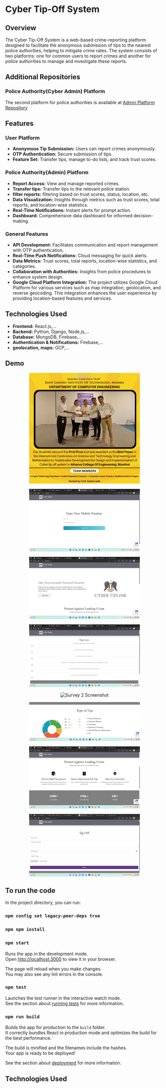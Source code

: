 # Cyber Tip-Off System

## Overview
The Cyber Tip-Off System is a web-based crime-reporting platform designed to facilitate the anonymous submission of tips to the nearest police authorities, helping to mitigate crime rates. The system consists of two platforms: one for common users to report crimes and another for police authorities to manage and investigate these reports.



## Additional Repositories

### Police Authority(Cyber Admin) Platform
The second platform for police authorities is available at [Admin Platform Repository](https://github.com/guptashubham95a/cyber-admin)

## Features

### User Platform
- **Anonymous Tip Submission:** Users can report crimes anonymously.
- **OTP Authentication:** Secure submission of tips.
- **Feature Set:** Transfer tips, manage to-do lists, and track trust scores.

### Police Authority(Admin) Platform
- **Report Access:** View and manage reported crimes.
- **Transfer tips:** Transfer tips to the relevant police station.
- **filter reports:** filtering based on trust scores, status, location, etc.
- **Data Visualization:** Insights through metrics such as trust scores, total reports, and location-wise statistics.
- **Real-Time Notifications:** Instant alerts for prompt action.
- **Dashboard:** Comprehensive data dashboard for informed decision-making.


### General Features
- **API Development:** Facilitates communication and report management with OTP authentication.
- **Real-Time Push Notifications:** Cloud messaging for quick alerts.
- **Data Metrics:** Trust scores, total reports, location-wise statistics, and categories.
- **Collaboration with Authorities:** Insights from police procedures to enhance system design.
- **Google Cloud Platform Integration:** The project utilizes Google Cloud Platform for various services such as map integration, geolocation, and reverse geocoding. This integration enhances the user experience by providing location-based features and services.

## Technologies Used
- **Frontend:** React.js,...
- **Backend:** Python, Django, Node.js,...
- **Database:** MongoDB, Firebase,...
- **Authentication & Notifications:** Firebase,...
- **geolocation, maps:** GCP,...

## Demo

<p align="center">
  <img src="prize.jpg" alt="Prize Screenshot" width="70%" />
</p>


<p align="center">
  <img src="login(1).jpg" alt="Login Screenshot" width="70%" />
</p>

<p align="center">
  <img src="tiphome(2).jpg" alt="Home Screenshot" width="70%" />
</p>

<p align="center">
  <img src="tipsurvey(4).jpg" alt="Survey Screenshot" width="70%" />
</p>

<p align="center">
  <img src="tipsurvey(2)(5).jpg" alt="Survey 2 Screenshot" width="70%" />
</p>

<p align="center">
  <img src="tipcharts(6).jpg" alt="Charts Screenshot" width="70%" />
</p>

<p align="center">
  <img src="tipfooter(7).jpg" alt="Footer Screenshot" width="70%" />
</p>

<p align="center">
  <img src="tipform(3).jpg" alt="Form Screenshot" width="70%" />
</p>




## To run the code

In the project directory, you can run:

### `npm config set legacy-peer-deps true`

### `npm npm install`

### `npm start`

Runs the app in the development mode.\
Open [http://localhost:3000](http://localhost:3000) to view it in your browser.

The page will reload when you make changes.\
You may also see any lint errors in the console.

### `npm test`

Launches the test runner in the interactive watch mode.\
See the section about [running tests](https://facebook.github.io/create-react-app/docs/running-tests) for more information.

### `npm run build`

Builds the app for production to the `build` folder.\
It correctly bundles React in production mode and optimizes the build for the best performance.

The build is minified and the filenames include the hashes.\
Your app is ready to be deployed!

See the section about [deployment](https://facebook.github.io/create-react-app/docs/deployment) for more information.

## Technologies Used

